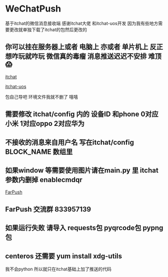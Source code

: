 # WeChatPush
基于itchat的微信消息接收端 感谢itchat大佬 和itchat-uos开发 因为我有些地方需要更改就单独下载了itchat的包然后更改的

## 你可以挂在服务器上或者 电脑上 亦或者 单片机上 反正想咋玩就咋玩 微信真的毒瘤 消息推送迟迟不安排 难顶 😱

[itchat](https://github.com/littlecodersh/ItChat)

[itchat-uos](https://github.com/why2lyj/ItChat-UOS)

包自己导吧
环境文件我就不删了
嘻嘻
## 需要修改 itchat/config 内的 设备ID 和phone 0对应小米 1对应oppo 2对应华为
## 不接收的消息来自用户名 写在itchat/config BLOCK_NAME 数组里
## 如果window 等需要使用图片请在main.py 里 itchat 参数内删掉 enablecmdqr
[FarPush](www.coolapk.com/apk/com.farplace.farpush)
## FarPush 交流群 833957139
## 如果运行失败 请导入 requests包 pyqrcode包 pypng包 
## centeros 还需要 yum install xdg-utils
我不会python 所以就只在itchat基础上加了推送的代码

